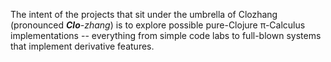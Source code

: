 The intent of the projects that sit under the umbrella of Clozhang
(pronounced <i><b>Clo</b>-zhang</i>) is to explore possible pure-Clojure
&pi;-Calculus implementations -- everything from simple code labs to
full-blown systems that implement derivative features.

